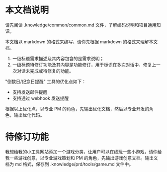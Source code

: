 # 本文档说明

请先阅读 .knowledge/common/common.md 文件，了解编码说明和项目通用知识。

本文档以 markdown 的格式来编写，请你先根据 markdown 的格式来理解本文档。

1. 一级标题需求描述及其内容包含的是需求说明；
2. 一级标题待修订功能及其内容是功能修订，用于标识在多次对话中，修复上一次对话未完成或待修复的功能。

"倒数日/纪念日提醒" 工具的优化点如下：
- 支持发送邮件提醒
- 支持通过 webhook 发送提醒

根据以上优化点，以专业 PM 的角色，先输出优化文档，然后以专业开发的角色，输出优化代码。
# 待修订功能
我想给我的小工具网站添加一个游戏分类，让用户可以在线玩一些小游戏，请你给我一些游戏创意，以专业游戏策划和 PM 的角色，先输出游戏创意文档。输出文档为 md 格式，保存到 .knowledge/prd/tools/game.md 文件中。
